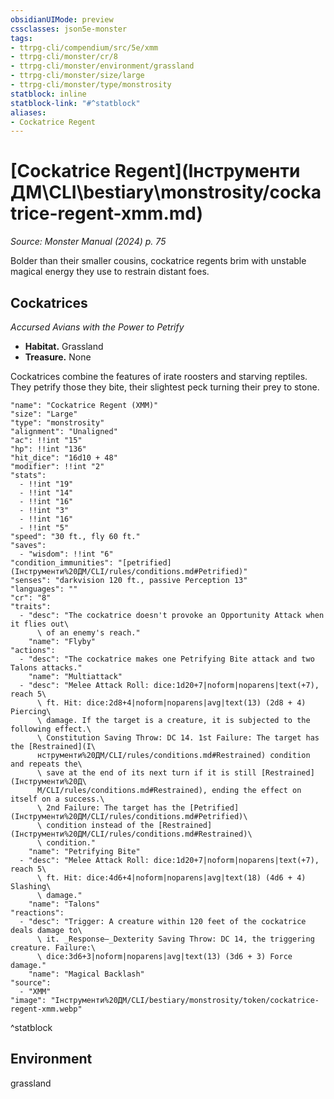 ```yaml
---
obsidianUIMode: preview
cssclasses: json5e-monster
tags:
- ttrpg-cli/compendium/src/5e/xmm
- ttrpg-cli/monster/cr/8
- ttrpg-cli/monster/environment/grassland
- ttrpg-cli/monster/size/large
- ttrpg-cli/monster/type/monstrosity
statblock: inline
statblock-link: "#^statblock"
aliases:
- Cockatrice Regent
---
```

# [Cockatrice Regent](Інструменти ДМ\CLI\bestiary\monstrosity/cockatrice-regent-xmm.md)
*Source: Monster Manual (2024) p. 75*  

Bolder than their smaller cousins, cockatrice regents brim with unstable magical energy they use to restrain distant foes.

## Cockatrices

*Accursed Avians with the Power to Petrify*

- **Habitat.** Grassland  
- **Treasure.** None  

Cockatrices combine the features of irate roosters and starving reptiles. They petrify those they bite, their slightest peck turning their prey to stone.

```statblock
"name": "Cockatrice Regent (XMM)"
"size": "Large"
"type": "monstrosity"
"alignment": "Unaligned"
"ac": !!int "15"
"hp": !!int "136"
"hit_dice": "16d10 + 48"
"modifier": !!int "2"
"stats":
  - !!int "19"
  - !!int "14"
  - !!int "16"
  - !!int "3"
  - !!int "16"
  - !!int "5"
"speed": "30 ft., fly 60 ft."
"saves":
  - "wisdom": !!int "6"
"condition_immunities": "[petrified](Інструменти%20ДМ/CLI/rules/conditions.md#Petrified)"
"senses": "darkvision 120 ft., passive Perception 13"
"languages": ""
"cr": "8"
"traits":
  - "desc": "The cockatrice doesn't provoke an Opportunity Attack when it flies out\
      \ of an enemy's reach."
    "name": "Flyby"
"actions":
  - "desc": "The cockatrice makes one Petrifying Bite attack and two Talons attacks."
    "name": "Multiattack"
  - "desc": "Melee Attack Roll: dice:1d20+7|noform|noparens|text(+7), reach 5\
      \ ft. Hit: dice:2d8+4|noform|noparens|avg|text(13) (2d8 + 4) Piercing\
      \ damage. If the target is a creature, it is subjected to the following effect.\
      \ Constitution Saving Throw: DC 14. 1st Failure: The target has the [Restrained](І\
      нструменти%20ДМ/CLI/rules/conditions.md#Restrained) condition and repeats the\
      \ save at the end of its next turn if it is still [Restrained](Інструменти%20Д\
      М/CLI/rules/conditions.md#Restrained), ending the effect on itself on a success.\
      \ 2nd Failure: The target has the [Petrified](Інструменти%20ДМ/CLI/rules/conditions.md#Petrified)\
      \ condition instead of the [Restrained](Інструменти%20ДМ/CLI/rules/conditions.md#Restrained)\
      \ condition."
    "name": "Petrifying Bite"
  - "desc": "Melee Attack Roll: dice:1d20+7|noform|noparens|text(+7), reach 5\
      \ ft. Hit: dice:4d6+4|noform|noparens|avg|text(18) (4d6 + 4) Slashing\
      \ damage."
    "name": "Talons"
"reactions":
  - "desc": "Trigger: A creature within 120 feet of the cockatrice deals damage to\
      \ it. _Response—_Dexterity Saving Throw: DC 14, the triggering creature. Failure:\
      \ dice:3d6+3|noform|noparens|avg|text(13) (3d6 + 3) Force damage."
    "name": "Magical Backlash"
"source":
  - "XMM"
"image": "Інструменти%20ДМ/CLI/bestiary/monstrosity/token/cockatrice-regent-xmm.webp"
```
^statblock

## Environment

grassland
